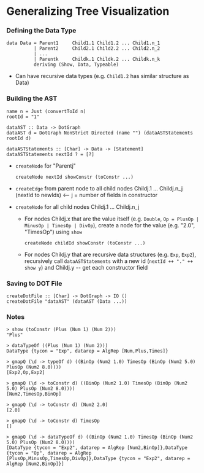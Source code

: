 # Generalizing Tree Visualization

### Defining the Data Type
```
data Data = Parent1     Child1.1 Child1.2 ... Child1.n_1
          | Parent2     Child2.1 Child2.2 ... Child2.n_2
          | ...
          | Parentk     Childk.1 Childk.2 ... Childk.n_k
          deriving (Show, Data, Typeable)
```

* Can have recursive data types (e.g. `Child1.2` has similar structure as Data)



### Building the AST
```
name n = Just (convertToId n)
rootId = "1"

dataAST :: Data -> DotGraph
dataAST d = DotGraph NonStrict Directed (name "") (dataASTStatements rootId d)

dataASTStatements :: [Char] -> Data -> [Statement]
dataASTStatements nextId ? = [?]
```

* `createNode` for "Parentj"

  ```
  createNode nextId showConstr (toConstr ...)
  ```

* `createEdge` from parent node to all child nodes Childj.1 ... Childj.n_j (nextId to newIds) <-- j = number of fields in constructor

* `createNode` for all child nodes Childj.1 ... Childj.n_j
    * For nodes Childj.x that are the value itself (e.g. `Double`, `Op = PlusOp | MinusOp | TimesOp | DivOp`), create a node for the value (e.g. "2.0", "TimesOp") using `show`

      ```
      createNode childId showConstr (toConstr ...)
      ```

    * For nodes Childj.y that are recursive data structures (e.g. `Exp`, `Exp2`), recursively call `dataASTStatements` with a new id (`nextId ++ "." ++ show y`) and Childj.y -- get each constructor field



### Saving to DOT File
```
createDotFile :: [Char] -> DotGraph -> IO ()
createDotFile "dataAST" (dataAST (Data ...))
```

### Notes
```
> show (toConstr (Plus (Num 1) (Num 2)))
"Plus"

> dataTypeOf ((Plus (Num 1) (Num 2)))
DataType {tycon = "Exp", datarep = AlgRep [Num,Plus,Times]}

> gmapQ (\d -> typeOf d) ((BinOp (Num2 1.0) TimesOp (BinOp (Num2 5.0) PlusOp (Num2 8.0))))
[Exp2,Op,Exp2]

> gmapQ (\d -> toConstr d) ((BinOp (Num2 1.0) TimesOp (BinOp (Num2 5.0) PlusOp (Num2 8.0))))
[Num2,TimesOp,BinOp]

> gmapQ (\d -> toConstr d) (Num2 2.0)
[2.0]

> gmapQ (\d -> toConstr d) TimesOp
[]

> gmapQ (\d -> dataTypeOf d) ((BinOp (Num2 1.0) TimesOp (BinOp (Num2 5.0) PlusOp (Num2 8.0))))
[DataType {tycon = "Exp2", datarep = AlgRep [Num2,BinOp]},DataType {tycon = "Op", datarep = AlgRep [PlusOp,MinusOp,TimesOp,DivOp]},DataType {tycon = "Exp2", datarep = AlgRep [Num2,BinOp]}]
```